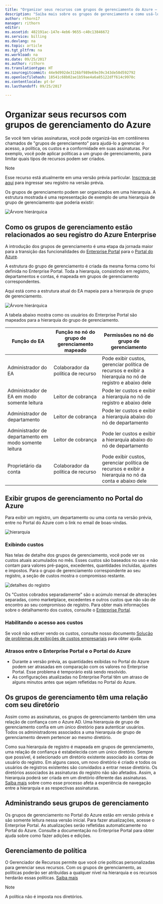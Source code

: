 ```yaml
---
title: "Organizar seus recursos com grupos de gerenciamento do Azure – Azure | Microsoft Docs"
description: "Saiba mais sobre os grupos de gerenciamento e como usá-los."
author: rthorn17
manager: rithorn
editor: 
ms.assetid: 482191ac-147e-4eb6-9655-c40c13846672
ms.service: billing
ms.devlang: na
ms.topic: article
ms.tgt_pltfrm: na
ms.workload: na
ms.date: 09/25/2017
ms.author: rithorn
ms.translationtype: HT
ms.sourcegitcommit: 44e9d992de3126bf989e69e39c343de50d592792
ms.openlocfilehash: 18541c68b02ae1b59ae4a6a85122dff614c9978c
ms.contentlocale: pt-br
ms.lasthandoff: 09/25/2017

---
```



# <a name="organize-your-resources-with-azure-management-groups"></a>Organizar seus recursos com grupos de gerenciamento do Azure 

Se você tem várias assinaturas, você pode organizá-las em contêineres chamados de "grupos de gerenciamento" para ajudá-lo a gerenciar o acesso, a política, os custos e a conformidade em suas assinaturas. Por exemplo, você pode aplicar políticas a um grupo de gerenciamento, para limitar quais tipos de recursos podem ser criados.

> [!Note]
> Esse recurso está atualmente em uma versão prévia particular. [Inscreva-se aqui](https://aka.ms/MGPreviewSignup) para ingressar seu registro na versão prévia.   
 


Os grupos de gerenciamento podem ser organizados em uma hierarquia. A estrutura mostrada é uma representação de exemplo de uma hierarquia de grupo de gerenciamento que poderia existir:


![Árvore hierárquica](media/billing-enterprise-mgmt-groups/tree.png)



## <a name="how-management-groups-are-related-to-your-azure-enterprise-enrollment"></a>Como os grupos de gerenciamento estão relacionados ao seu registro do Azure Enterprise

A introdução dos grupos de gerenciamento é uma etapa da jornada maior para a transição das funcionalidades do [Enterprise Portal](https://ea.azure.com) para o [Portal do Azure](https://portal.azure.com).

A estrutura do grupo de gerenciamento é criada da mesma forma como foi definida no Enterprise Portal. Toda a hierarquia, consistindo em registro, departamentos e contas, é mapeada em grupos de gerenciamento correspondentes. 

Aqui está como a estrutura atual do EA mapeia para a hierarquia de grupo de gerenciamento. 

![Árvore hierárquica](media/billing-enterprise-mgmt-groups/tree2.png)

A tabela abaixo mostra como os usuários do Enterprise Portal são mapeados para a hierarquia do grupo de gerenciamento.

|    Função do EA                                       |    Função no nó do grupo de gerenciamento mapeado    |    Permissões no nó do grupo de gerenciamento                                                          |
|--------------------------------------------------|--------------------------------------------------|----------------------------------------------------------------------------------------------------|
|    Administrador do EA                              |    Colaborador da política de recurso                   |    Pode exibir custos, gerenciar política de recursos e exibir a hierarquia no nó de registro e abaixo dele    |
|    Administrador de EA em modo somente leitura            |    Leitor de cobrança                                |    Pode ler custos e exibir a hierarquia no nó de registro e abaixo dele                              |
|    Administrador de departamento                      |    Leitor de cobrança                                |    Pode ler custos e exibir a hierarquia abaixo do nó de departamento                                 |
|    Administrador de departamento em modo somente leitura    |    Leitor de cobrança                                |    Pode ler custos e exibir a hierarquia abaixo do nó de departamento                                 |
|    Proprietário da conta                                 |    Colaborador da política de recurso                   |    Pode exibir custos, gerenciar política de recursos e exibir a hierarquia no nó da conta e abaixo dele       |




## <a name="view-management-groups-in-the-azure-portal"></a>Exibir grupos de gerenciamento no Portal do Azure

Para exibir um registro, um departamento ou uma conta na versão prévia, entre no Portal do Azure com o link no email de boas-vindas.   

![hierarquia](media/billing-enterprise-mgmt-groups/hierarchy.png)

### <a name="viewing-costs"></a>Exibindo custos 
Nas telas de detalhe dos grupos de gerenciamento, você pode ver os custos atuais acumulados no mês. Esses custos são baseados no uso e não contam para valores pré-pagos, excedentes, quantidades incluídas, ajustes e impostos. Para o grupo de gerenciamento correspondente ao seu registro, a seção de custos mostra o compromisso restante.  

![detalhes do registro](media/billing-enterprise-mgmt-groups/enrollment.png)

 Os "Custos cobrados separadamente" são o acúmulo mensal de alterações separadas, como marketplace, excedentes e outros custos que não vão de encontro ao seu compromisso de registro.  Para obter mais informações sobre o detalhamento dos custos, consulte o [Enterprise Portal](https://ea.azure.com). 

### <a name="enabling-access-to-costs"></a>Habilitando o acesso aos custos
Se você não estiver vendo os custos, consulte nosso documento [Solução de problemas de exibições de custos empresariais](https://aka.ms/enableazurecosts) para obter ajuda.  

### <a name="delays-between-the-enterprise-portal-and-azure-portal"></a>Atrasos entre o Enterprise Portal e o Portal do Azure 
* Durante a versão prévia, as quantidades exibidas no Portal do Azure podem ser atrasadas em comparação com os valores no Enterprise Portal. Esse problema é temporário está sendo resolvido.
* As configurações atualizadas no Enterprise Portal têm um atraso de alguns minutos antes que sejam refletidas no Portal do Azure. 

## <a name="management-groups-have-a-relationship-with-your-directory"></a>Os grupos de gerenciamento têm uma relação com seu diretório   
Assim como as assinaturas, os grupos de gerenciamento também têm uma relação de confiança com o Azure AD. Uma hierarquia de grupo de gerenciamento confia em um único diretório para autenticar usuários. Todos os administradores associados a uma hierarquia de grupo de gerenciamento devem pertencer ao mesmo diretório. 

Como sua hierarquia de registro é mapeada em grupos de gerenciamento, uma relação de confiança é estabelecida com um único diretório. Sempre que possível, é selecionado um diretório existente associado às contas de usuário do registro. Em alguns casos, um novo diretório é criado e todos os usuários de registros existentes são convidados a entrar nesse diretório. Os diretórios associados às assinaturas do registro não são afetados. Assim, a hierarquia poderá ser criada em um diretório diferente das assinaturas. [Saiba mais](billing-enterprise-mgmt-grp-find.md) sobre como esse processo afeta a experiência de navegação entre a hierarquia e as respectivas assinaturas.

## <a name="administering-your-management-groups"></a>Administrando seus grupos de gerenciamento
Os grupos de gerenciamento no Portal do Azure estão em versão prévia e são somente leitura nessa versão inicial. Para fazer atualizações, acesse o Enterprise Portal. As atualizações serão refletidas automaticamente no Portal do Azure. Consulte a documentação no Enterprise Portal para obter ajuda sobre como fazer adições e edições.   

## <a name="policy-management"></a>Gerenciamento de política
O Gerenciador de Recursos permite que você crie políticas personalizadas para gerenciar seus recursos. Com os grupos de gerenciamento, as políticas poderão ser atribuídas a qualquer nível na hierarquia e os recursos herdarão essas políticas.  [Saiba mais](https://go.microsoft.com/fwlink/?linkid=858942)

> [!Note]
> A política não é imposta nos diretórios. 



